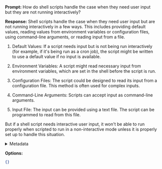 **Prompt:**
How do shell scripts handle the case when they need user input but they are not running interactively?

**Response:**
Shell scripts handle the case when they need user input but are not running interactively in a few ways. This includes providing default values, reading values from environment variables or configuration files, using command-line arguments, or reading input from a file. 

1. Default Values: If a script needs input but is not being run interactively (for example, if it's being run as a cron job), the script might be written to use a default value if no input is available.

2. Environment Variables: A script might read necessary input from environment variables, which are set in the shell before the script is run.

3. Configuration Files: The script could be designed to read its input from a configuration file. This method is often used for complex inputs.

4. Command-Line Arguments: Scripts can accept input as command-line arguments.

5. Input File: The input can be provided using a text file. The script can be programmed to read from this file.

But if a shell script needs interactive user input, it won't be able to run properly when scripted to run in a non-interactive mode unless it is properly set up to handle this situation.

<details><summary>Metadata</summary>

- Duration: 15600 ms
- Datetime: 2023-07-24T10:42:51.521862
- Model: gpt-4-0613

</details>

**Options:**
```json
{}
```

